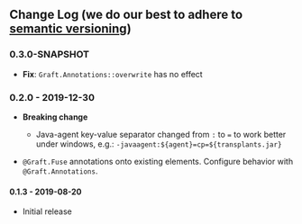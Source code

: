 ## Change Log (we do our best to adhere to [semantic versioning](http://semver.org/))

### 0.3.0-SNAPSHOT

- **Fix**: `Graft.Annotations::overwrite` has no effect 

### 0.2.0 - 2019-12-30

- **Breaking change**
  - Java-agent key-value separator changed from `:` to `=` to work better
    under windows, e.g.: `-javaagent:${agent}=cp=${transplants.jar}`

- `@Graft.Fuse` annotations onto existing elements. Configure behavior
   with `@Graft.Annotations`. 

#### 0.1.3 - 2019-08-20

- Initial release

